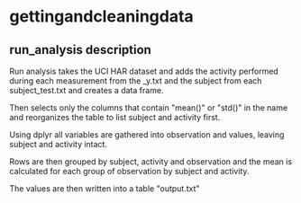 # gettingandcleaningdata
## run_analysis description

Run analysis takes the UCI HAR dataset and adds the activity performed during each measurement
from the _y.txt and the subject from each subject_test.txt and creates a data frame.

Then selects only the columns that contain "mean()" or "std()" in the name and reorganizes
the table to list subject and activity first.

Using dplyr all variables are gathered into observation and values, leaving subject and activity
intact.

Rows are then grouped by subject, activity and observation and the mean is calculated
for each group of observation by subject and activity.

The values are then written into a table "output.txt"
